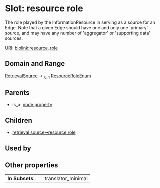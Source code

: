 
# Slot: resource role


The role played by the InformationResource in serving as a source for an Edge. Note that a given Edge should have one and only one 'primary' source, and may have any number of 'aggregator' or 'supporting data' sources.

URI: [biolink:resource_role](https://w3id.org/biolink/vocab/resource_role)


## Domain and Range

[RetrievalSource](RetrievalSource.md) &#8594;  <sub>0..1</sub> [ResourceRoleEnum](ResourceRoleEnum.md)

## Parents

 *  is_a: [node property](node_property.md)

## Children

 *  [retrieval source➞resource role](retrieval_source_resource_role.md)

## Used by


## Other properties

|  |  |  |
| --- | --- | --- |
| **In Subsets:** | | translator_minimal |

